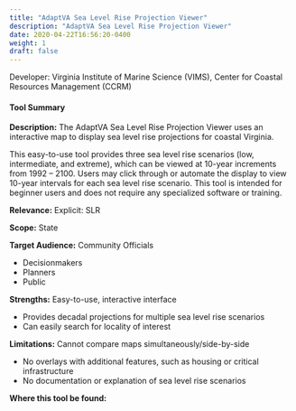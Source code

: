 ```yaml
---
title: "AdaptVA Sea Level Rise Projection Viewer"
description: "AdaptVA Sea Level Rise Projection Viewer"
date: 2020-04-22T16:56:20-0400
weight: 1
draft: false
---
```

Developer: Virginia Institute of Marine Science (VIMS), Center for Coastal Resources Management (CCRM)

#### Tool Summary
**Description:** The AdaptVA Sea Level Rise Projection Viewer uses an interactive map to display sea level rise projections for coastal Virginia. 

This easy-to-use tool provides three sea level rise scenarios (low, intermediate, and extreme), which can be viewed at 10-year increments from 1992 – 2100. Users may click through or automate the display to view 10-year intervals for each sea level rise scenario. This tool is intended for beginner users and does not require any specialized software or training.

**Relevance:** Explicit: SLR

**Scope:** State

**Target Audience:** Community Officials
* Decisionmakers
* Planners
* Public

**Strengths:** Easy-to-use, interactive interface 
* Provides decadal projections for multiple sea level rise scenarios 
* Can easily search for locality of interest

**Limitations:** Cannot compare maps simultaneously/side-by-side 
* No overlays with additional features, such as housing or critical infrastructure
* No documentation or explanation of sea level rise scenarios

**Where this tool be found:** 
